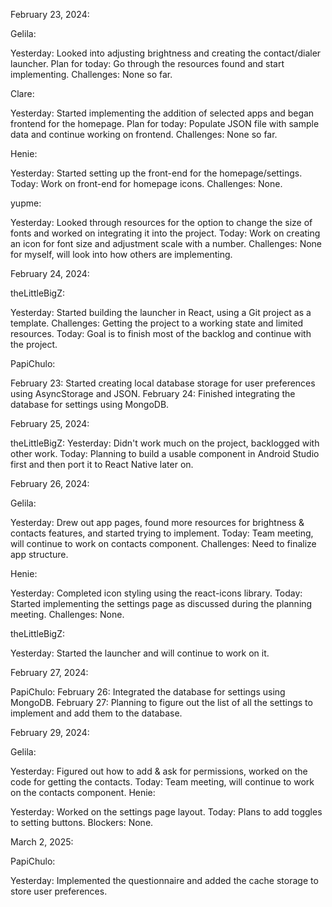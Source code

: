 February 23, 2024:

Gelila:

Yesterday: Looked into adjusting brightness and creating the contact/dialer launcher.
Plan for today: Go through the resources found and start implementing.
Challenges: None so far.

Clare:

Yesterday: Started implementing the addition of selected apps and began frontend for the homepage.
Plan for today: Populate JSON file with sample data and continue working on frontend.
Challenges: None so far.

Henie:

Yesterday: Started setting up the front-end for the homepage/settings.
Today: Work on front-end for homepage icons.
Challenges: None.

yupme:

Yesterday: Looked through resources for the option to change the size of fonts and worked on integrating it into the project.
Today: Work on creating an icon for font size and adjustment scale with a number.
Challenges: None for myself, will look into how others are implementing.

February 24, 2024:

theLittleBigZ:

Yesterday: Started building the launcher in React, using a Git project as a template.
Challenges: Getting the project to a working state and limited resources.
Today: Goal is to finish most of the backlog and continue with the project.

PapiChulo:

February 23: Started creating local database storage for user preferences using AsyncStorage and JSON.
February 24: Finished integrating the database for settings using MongoDB.

February 25, 2024:

theLittleBigZ:
Yesterday: Didn't work much on the project, backlogged with other work.
Today: Planning to build a usable component in Android Studio first and then port it to React Native later on.

February 26, 2024:

Gelila:

Yesterday: Drew out app pages, found more resources for brightness & contacts features, and started trying to implement.
Today: Team meeting, will continue to work on contacts component.
Challenges: Need to finalize app structure.

Henie:

Yesterday: Completed icon styling using the react-icons library.
Today: Started implementing the settings page as discussed during the planning meeting.
Challenges: None.

theLittleBigZ:

Yesterday: Started the launcher and will continue to work on it.

February 27, 2024:

PapiChulo:
February 26: Integrated the database for settings using MongoDB.
February 27: Planning to figure out the list of all the settings to implement and add them to the database.

February 29, 2024:

Gelila:

Yesterday: Figured out how to add & ask for permissions, worked on the code for getting the contacts.
Today: Team meeting, will continue to work on the contacts component.
Henie:

Yesterday: Worked on the settings page layout.
Today: Plans to add toggles to setting buttons.
Blockers: None.

March 2, 2025:

PapiChulo:

Yesterday: Implemented the questionnaire and added the cache storage to store user preferences.



